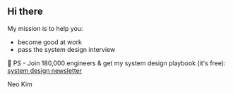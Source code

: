 ## Hi there

My mission is to help you:

- become good at work
- pass the system design interview


  

👋 PS - Join 180,000 engineers & get my system design playbook (it's free): 
[system design newsletter](https://newsletter.systemdesign.one/subscribe)


Neo Kim

<!--
**systemdesign42/systemdesign42** is a ✨ _special_ ✨ repository because its `README.md` (this file) appears on your GitHub profile.

Here are some ideas to get you started:

- 🔭 I’m currently working on ...
- 🌱 I’m currently learning ...
- 👯 I’m looking to collaborate on ...
- 🤔 I’m looking for help with ...
- 💬 Ask me about ...
- 📫 How to reach me: ...
- 😄 Pronouns: ...
- ⚡ Fun fact: ...
-->
